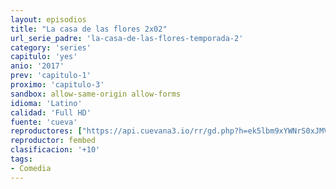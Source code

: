 ```yaml
---
layout: episodios
title: "La casa de las flores 2x02"
url_serie_padre: 'la-casa-de-las-flores-temporada-2'
category: 'series'
capitulo: 'yes'
anio: '2017'
prev: 'capitulo-1'
proximo: 'capitulo-3'
sandbox: allow-same-origin allow-forms
idioma: 'Latino'
calidad: 'Full HD'
fuente: 'cueva'
reproductores: ["https://api.cuevana3.io/rr/gd.php?h=ek5lbm9xYWNrS0xJMVp5b21KREk0dFBLbjVkaHhkRGdrOG1jbnBpUnhhS1ZwMldBZzhTdjVLck5sS0NydDhEc3R0MWdxSGl6bXVLNnVZbWJtSzNXeExhU3FadVkyUT09"]
reproductor: fembed
clasificacion: '+10'
tags:
- Comedia
---
```











